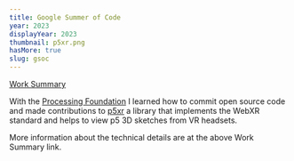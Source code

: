 ```yaml
---
title: Google Summer of Code
year: 2023
displayYear: 2023
thumbnail: p5xr.png
hasMore: true
slug: gsoc
---
```


<div class="links">
    <a class="button" href="https://github.com/smrghsh/GSOC22">Work Summary</a>

</div>

With the [Processing Foundation](https://processingfoundation.org/) I learned how to commit open source code and made contributions to [p5xr](https://github.com/stalgiag/p5.xr) a library that implements the WebXR standard and helps to view p5 3D sketches from VR headsets.
<!--more--> 
More information about the technical details are at the above Work Summary link.
